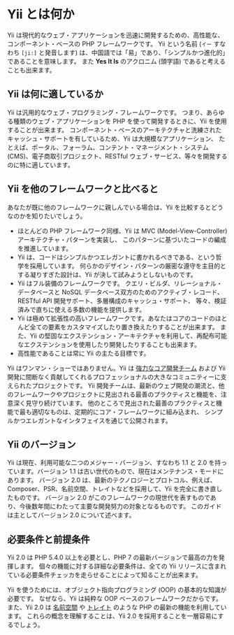Yii とは何か
============

Yii は現代的なウェブ・アプリケーションを迅速に開発するための、高性能な、コンポーネント・ベースの PHP フレームワークです。
Yii という名前 (`イー` すなわち `[ji:]` と発音します) は、中国語では「易」であり、「シンプルかつ進化的」であることを意味します。
また **Yes It Is** のアクロニム (頭字語) であると考えることも出来ます。


Yii は何に適しているか
----------------------

Yii は汎用的なウェブ・プログラミング・フレームワークです。
つまり、あらゆる種類のウェブ・アプリケーションを PHP を使って開発するときに、Yii を使用することが出来ます。
コンポーネント・ベースのアーキテクチャと洗練されたキャッシュ・サポートを有しているため、Yii は大規模なアプリケーション、
たとえば、ポータル、フォーラム、コンテント・マネージメント・システム (CMS)、電子商取引プロジェクト、RESTful ウェブ・サービス、等々を開発するのに特に適しています。


Yii を他のフレームワークと比べると
----------------------------------

あなたが既に他のフレームワークに親しんでいる場合は、Yii を比較するとどうなのかを知りたいでしょう。

- ほとんどの PHP フレームワーク同様、Yii は MVC (Model-View-Controller) アーキテクチャ・パターンを実装し、
  このパターンに基づいたコードの編成を推進しています。
- Yii は、コードはシンプルかつエレガントに書かれるべきである、という哲学を採用しています。
  何らかのデザイン・パターンの厳密な遵守を主目的とする凝りすぎた設計は、Yii が決して試みようとしないものです。
- Yii はフル装備のフレームワークです。
  クエリ・ビルダ、リレーショナル・データベースと NoSQL データベース双方のためのアクティブ・レコード、RESTful API 開発サポート、多層構成のキャッシュ・サポート、
  等々、検証済みで直ちに使える多数の機能を提供します。
- Yii は極めて拡張性の高いフレームワークです。あなたはコアのコードのほとんど全ての要素をカスタマイズしたり置き換えたりすることが出来ます。
  また、Yii の堅固なエクステンション・アーキテクチャを利用して、再配布可能なエクステンションを使用したり開発したりすることも出来ます。
- 高性能であることは常に Yii の主たる目標です。

Yii はワンマン・ショーではありません。Yii は [強力なコア開発チーム](https://www.yiiframework.com/team/) および
Yii 開発に間断なく貢献してくれるプロフェッショナルの大きなコミュニティーに支えられたプロジェクトです。
Yii 開発チームは、最新のウェブ開発の潮流と、他のフレームワークやプロジェクトに見出される最善のプラクティスと機能を、注意深く見守り続けています。
他のところで見出された最善のプラクティスと機能で最も適切なものは、定期的にコア・フレームワークに組み込まれ、
シンプルかつエレガントなインタフェイスを通じて公開されます。


Yii のバージョン
----------------

Yii は現在、利用可能な二つのメジャー・バージョン、すなわち 1.1 と 2.0 を持っています。バージョン 1.1 は古い世代のもので、現在はメンテナンス・モードにあります。
バージョン 2.0 は、最新のテクノロジーとプロトコル、例えば、Composer、PSR、名前空間、トレイトなどを採用して、Yii を完全に書き直したものです。
バージョン 2.0 がこのフレームワークの現世代を表すものであり、今後数年間にわたって主要な開発努力の対象となるものです。
このガイドは主としてバージョン 2.0 について述べます。


必要条件と前提条件
------------------

Yii 2.0 は PHP 5.4.0 以上を必要とし、PHP 7 の最新バージョンで最高の力を発揮します。
個々の機能に対する詳細な必要条件は、全ての Yii リリースに含まれている必要条件チェッカを走らせることによって知ることが出来ます。

Yii を使うためには、オブジェクト指向プログラミング (OOP) の基本的な知識が必要です。
なぜなら、Yii は純粋な OOP ベースのフレームワークだからです。
また、Yii 2.0 は [名前空間](https://secure.php.net/manual/ja/language.namespaces.php) や [トレイト](https://secure.php.net/manual/ja/language.oop5.traits.php) のような PHP の最新の機能を利用しています。
これらの概念を理解することは、Yii 2.0 を採用することを一層容易にするでしょう。

